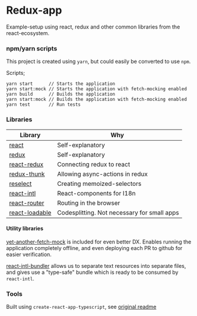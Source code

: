 # Redux-app

Example-setup using react, redux and other common libraries from the react-ecosystem.

### npm/yarn scripts

This project is created using `yarn`, but could easily be converted to use `npm`.


Scripts; 
```
yarn start      // Starts the application 
yarn start:mock // Starts the application with fetch-mocking enabled
yarn build      // Builds the application
yarn start:mock // Builds the application with fetch-mocking enabled
yarn test       // Run tests
```

### Libraries
| Library | Why |
|---------|-----|
| [react](https://github.com/facebook/react) | Self-explanatory |
| [redux](https://github.com/reduxjs/redux) | Self-explanatory |
| [react-redux](https://github.com/reduxjs/react-redux) | Connecting redux to react |
| [redux-thunk](https://github.com/reduxjs/redux-thunk) | Allowing async-actions in redux | 
| [reselect](https://github.com/reduxjs/reselect) | Creating memoized-selectors | 
| [react-intl](https://github.com/yahoo/react-intl) | React-components for I18n | 
| [react-router](https://github.com/ReactTraining/react-router) | Routing in the browser | 
| [react-loadable](https://github.com/jamiebuilds/react-loadable) | Codesplitting. Not necessary for small apps | 


#### Utility libraries
[yet-another-fetch-mock](https://github.com/nutgaard/yet-another-fetch-mock) is included for even better DX. 
Enables running the application completely offline, and even deploying each PR to github for easier verification.

[react-intl-bundler](https://github.com/navikt/react-intl-bundler) allows us to separate text resources into separate files,
and gives use a "type-safe" bundle which is ready to be consumed by `react-intl`. 
 

### Tools

Built using `create-react-app-typescript`, see [original readme](README_CRA.md)
